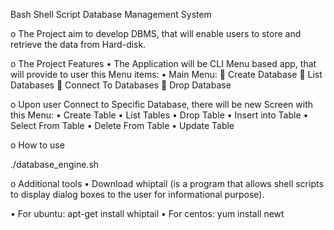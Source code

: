 Bash Shell Script Database Management System

o	The Project aim to develop DBMS, that will enable users to store and retrieve the data from Hard-disk.

o	The Project Features
•	The Application will be CLI Menu based app, that will provide to user this Menu items:
•	Main Menu:
	Create Database
	List Databases
	Connect To Databases
	Drop Database

o	Upon user Connect to Specific Database, there will be new Screen with this Menu:
•	Create Table 
•	List Tables
•	Drop Table
•	Insert into Table
•	Select From Table
•	Delete From Table
•	Update Table

o	How to use 

./database_engine.sh

o	Additional tools
•	Download whiptail (is a program that allows shell scripts to display dialog boxes to the user for informational purpose).
 
•	For ubuntu: apt-get install whiptail
•	For centos:  yum install newt
